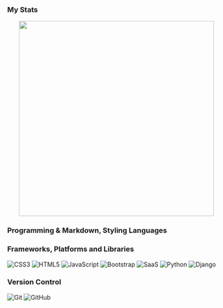 ### My Stats
<p align="center">
	<img width="450em" src="https://github-readme-stats.vercel.app/api?username=WebVaVe&show_icons=true&include_all_commits=true&count_private=true&hide_border=true&theme=dark" />
</p>

### Programming & Markdown, Styling Languages
### Frameworks, Platforms and Libraries
![CSS3](https://img.shields.io/badge/css3-%231572B6.svg?style=for-the-badge&logo=css3&logoColor=white)
![HTML5](https://img.shields.io/badge/html5-%23E34F26.svg?style=for-the-badge&logo=html5&logoColor=white)
![JavaScript](https://img.shields.io/badge/javascript-%23323330.svg?style=for-the-badge&logo=javascript&logoColor=%23F7DF1E)
![Bootstrap](https://img.shields.io/badge/bootstrap-%23563D7C.svg?style=for-the-badge&logo=bootstrap&logoColor=white)
![SaaS](https://img.shields.io/badge/SaaS-%23323330.svg?style=for-the-badge&logo=SaaS&logoColor=%23F7DF1E)
![Python](https://img.shields.io/badge/python-3670A0?style=for-the-badge&logo=python&logoColor=ffdd54)
![Django](https://img.shields.io/badge/django-3670A0?style=for-the-badge&logo=django&logoColor=yellow)
### Version Control
![Git](https://img.shields.io/badge/Git-F05032?style=for-the-badge&logo=git&logoColor=white)
![GitHub](https://img.shields.io/badge/GitHub-181717?style=for-the-badge&logo=github&logoColor=white)
